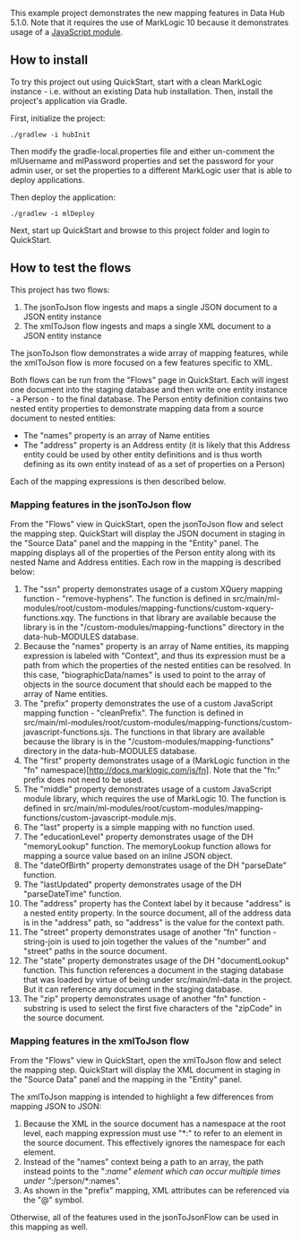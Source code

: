 This example project demonstrates the new mapping features in Data Hub 5.1.0. Note that it requires the use of MarkLogic 
10 because it demonstrates usage of a [JavaScript module](https://docs.marklogic.com/guide/jsref/modules).

## How to install

To try this project out using QuickStart, start with a clean MarkLogic instance - i.e. without an existing Data hub installation.
Then, install the project's application via Gradle. 

First, initialize the project:

    ./gradlew -i hubInit
    
Then modify the gradle-local.properties file and either un-comment the mlUsername and mlPassword properties and set the
password for your admin user, or set the properties to a different MarkLogic user that is able to deploy applications. 

Then deploy the application:

    ./gradlew -i mlDeploy

Next, start up QuickStart and browse to this project folder and login to QuickStart. 

## How to test the flows

This project has two flows:

1. The jsonToJson flow ingests and maps a single JSON document to a JSON entity instance
1. The xmlToJson flow ingests and maps a single XML document to a JSON entity instance

The jsonToJson flow demonstrates a wide array of mapping features, while the xmlToJson flow is more focused on a few 
features specific to XML.

Both flows can be run from the "Flows" page in QuickStart. Each will ingest one document into the staging database and then
write one entity instance - a Person - to the final database. The Person entity definition contains two nested entity 
properties to demonstrate mapping data from a source document to nested entities:

- The "names" property is an array of Name entities
- The "address" property is an Address entity (it is likely that this Address entity could be used by other entity 
definitions and is thus worth defining as its own entity instead of as a set of properties on a Person)

Each of the mapping expressions is then described below. 

### Mapping features in the jsonToJson flow

From the "Flows" view in QuickStart, open the jsonToJson flow and select the mapping step. QuickStart will display the 
JSON document in staging in the "Source Data" panel and the mapping in the "Entity" panel. The mapping displays all of 
the properties of the Person entity along with its nested Name and Address entities. Each row in the mapping is described below:

1. The "ssn" property demonstrates usage of a custom XQuery mapping function - "remove-hyphens". The function is defined
in src/main/ml-modules/root/custom-modules/mapping-functions/custom-xquery-functions.xqy. The functions in that library 
are available because the library is in the "/custom-modules/mapping-functions" directory in the data-hub-MODULES database.
1. Because the "names" property is an array of Name entities, its mapping expression is labeled with "Context", and thus its
expression must be a path from which the properties of the nested entities can be resolved. In this case, "biographicData/names" 
is used to point to the array of objects in the source document that should each be mapped to the array of Name entities. 
1. The "prefix" property demonstrates the use of a custom JavaScript mapping function - "cleanPrefix". The function is defined 
in src/main/ml-modules/root/custom-modules/mapping-functions/custom-javascript-functions.sjs. The functions in that library 
are available because the library is in the "/custom-modules/mapping-functions" directory in the data-hub-MODULES database.
1. The "first" property demonstrates usage of a (MarkLogic function in the "fn" namespace)[http://docs.marklogic.com/js/fn].
Note that the "fn:" prefix does not need to be used.
1. The "middle" property demonstrates usage of a custom JavaScript module library, which requires the use of 
MarkLogic 10. The function is defined in src/main/ml-modules/root/custom-modules/mapping-functions/custom-javascript-module.mjs. 
1. The "last" property is a simple mapping with no function used. 
1. The "educationLevel" property demonstrates usage of the DH "memoryLookup" function. The memoryLookup function allows
for mapping a source value based on an inline JSON object.
1. The "dateOfBirth" property demonstrates usage of the DH "parseDate" function. 
1. The "lastUpdated" property demonstrates usage of the DH "parseDateTime" function. 
1. The "address" property has the Context label by it because "address" is a nested entity property. In the source document, 
all of the address data is in the "address" path, so "address" is the value for the context path. 
1. The "street" property demonstrates usage of another "fn" function - string-join is used to join together the values of the 
"number" and "street" paths in the source document. 
1. The "state" property demonstrates usage of the DH "documentLookup" function. This function references a document in the
staging database that was loaded by virtue of being under src/main/ml-data in the project. But it can reference any 
document in the staging database. 
1. The "zip" property demonstrates usage of another "fn" function - substring is used to select the first five characters
of the "zipCode" in the source document.

### Mapping features in the xmlToJson flow

From the "Flows" view in QuickStart, open the xmlToJson flow and select the mapping step. QuickStart will display the XML 
document in staging in the "Source Data" panel and the mapping in the "Entity" panel. 

The xmlToJson mapping is intended to highlight a few differences from mapping JSON to JSON:

1. Because the XML in the source document has a namespace at the root level, each mapping expression must use "*:" to 
refer to an element in the source document. This effectively ignores the namespace for each element.
1. Instead of the "names" context being a path to an array, the path instead points to the "*:name" element which can 
occur multiple times under "*:/person/*:names". 
1. As shown in the "prefix" mapping, XML attributes can be referenced via the "@" symbol. 

Otherwise, all of the features used in the jsonToJsonFlow can be used in this mapping as well. 
